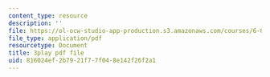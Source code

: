 ```yaml
---
content_type: resource
description: ''
file: https://ol-ocw-studio-app-production.s3.amazonaws.com/courses/6-858-computer-systems-security-fall-2014/816024ef2b7921f77f048e142f26f2a1_2PO8h1pVW50.pdf
file_type: application/pdf
resourcetype: Document
title: 3play pdf file
uid: 816024ef-2b79-21f7-7f04-8e142f26f2a1
---
```

